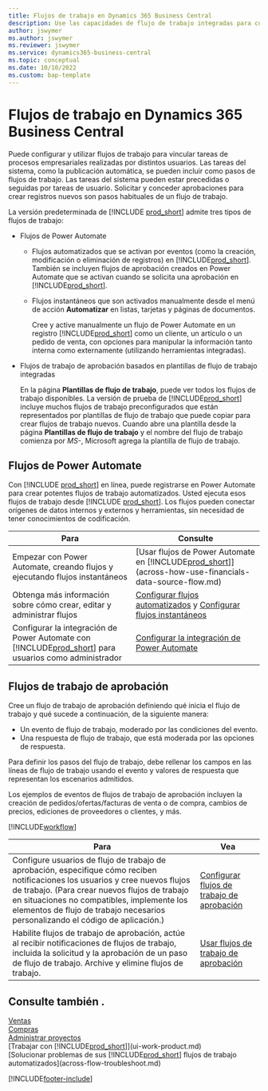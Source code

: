 ```yaml
---
title: Flujos de trabajo en Dynamics 365 Business Central
description: Use las capacidades de flujo de trabajo integradas para configurar flujos de trabajo de aprobación para complementar los flujos de trabajo automatizados basados en Power Automate. Puede configurar pasos para asignar tareas a diferentes personas como parte de las diferentes tareas del proceso empresarial.
author: jswymer
ms.author: jswymer
ms.reviewer: jswymer
ms.service: dynamics365-business-central
ms.topic: conceptual
ms.date: 10/10/2022
ms.custom: bap-template
---
```

# Flujos de trabajo en Dynamics 365 Business Central

Puede configurar y utilizar flujos de trabajo para vincular tareas de procesos empresariales realizadas por distintos usuarios. Las tareas del sistema, como la publicación automática, se pueden incluir como pasos de flujos de trabajo. Las tareas del sistema pueden estar precedidas o seguidas por tareas de usuario. Solicitar y conceder aprobaciones para crear registros nuevos son pasos habituales de un flujo de trabajo.

La versión predeterminada de [!INCLUDE [prod_short](includes/prod_short.md)] admite tres tipos de flujos de trabajo:
  
* Flujos de Power Automate

  * Flujos automatizados que se activan por eventos (como la creación, modificación o eliminación de registros) en [!INCLUDE[prod_short](includes/prod_short.md)]. También se incluyen flujos de aprobación creados en Power Automate que se activan cuando se solicita una aprobación en [!INCLUDE[prod_short](includes/prod_short.md)].
  * Flujos instantáneos que son activados manualmente desde el menú de acción **Automatizar** en listas, tarjetas y páginas de documentos.

    Cree y active manualmente un flujo de Power Automate en un registro [!INCLUDE[prod_short](includes/prod_short.md)] como un cliente, un artículo o un pedido de venta, con opciones para manipular la información tanto interna como externamente (utilizando herramientas integradas).

* Flujos de trabajo de aprobación basados en plantillas de flujo de trabajo integradas

  En la página **Plantillas de flujo de trabajo**, puede ver todos los flujos de trabajo disponibles. La versión de prueba de [!INCLUDE[prod_short](includes/prod_short.md)] incluye muchos flujos de trabajo preconfigurados que están representados por plantillas de flujo de trabajo que puede copiar para crear flujos de trabajo nuevos. Cuando abre una plantilla desde la página **Plantillas de flujo de trabajo** y el nombre del flujo de trabajo comienza por *MS-*, Microsoft agrega la plantilla de flujo de trabajo.

## Flujos de Power Automate

Con [!INCLUDE [prod_short](includes/prod_short.md)] en línea, puede registrarse en Power Automate para crear potentes flujos de trabajo automatizados. Usted ejecuta esos flujos de trabajo desde [!INCLUDE [prod_short](includes/prod_short.md)]. Los flujos pueden conectar orígenes de datos internos y externos y herramientas, sin necesidad de tener conocimientos de codificación.

|**Para** |**Consulte**|
|-------|-------|
|Empezar con Power Automate, creando flujos y ejecutando flujos instantáneos|[Usar flujos de Power Automate en [!INCLUDE[prod_short](includes/prod_short.md)]](across-how-use-financials-data-source-flow.md)|
|Obtenga más información sobre cómo crear, editar y administrar flujos|[Configurar flujos automatizados](/dynamics365/business-central/dev-itpro/powerplatform/automate-workflows) y [Configurar flujos instantáneos](/dynamics365/business-central/dev-itpro/powerplatform/instant-flows)|
|Configurar la integración de Power Automate con [!INCLUDE[prod_short](includes/prod_short.md)] para usuarios como administrador|[Configurar la integración de Power Automate](/dynamics365/business-central/dev-itpro/powerplatform/power-automate-setup)|

## Flujos de trabajo de aprobación

Cree un flujo de trabajo de aprobación definiendo qué inicia el flujo de trabajo y qué sucede a continuación, de la siguiente manera:

* Un evento de flujo de trabajo, moderado por las condiciones del evento.
* Una respuesta de flujo de trabajo, que está moderada por las opciones de respuesta.

Para definir los pasos del flujo de trabajo, debe rellenar los campos en las líneas de flujo de trabajo usando el evento y valores de respuesta que representan los escenarios admitidos.

Los ejemplos de eventos de flujos de trabajo de aprobación incluyen la creación de pedidos/ofertas/facturas de venta o de compra, cambios de precios, ediciones de proveedores o clientes, y más.

[!INCLUDE[workflow](includes/workflow.md)]

| **Para** | **Vea** |
|--|--|
| Configure usuarios de flujo de trabajo de aprobación, especifique cómo reciben notificaciones los usuarios y cree nuevos flujos de trabajo. (Para crear nuevos flujos de trabajo en situaciones no compatibles, implemente los elementos de flujo de trabajo necesarios personalizando el código de aplicación.) | [Configurar flujos de trabajo de aprobación](across-set-up-workflows.md) |
| Habilite flujos de trabajo de aprobación, actúe al recibir notificaciones de flujos de trabajo, incluida la solicitud y la aprobación de un paso de flujo de trabajo. Archive y elimine flujos de trabajo. | [Usar flujos de trabajo de aprobación](across-use-workflows.md) |

<!--
| Integrate company data with Power Automate workflows, using both internal and external sources and events to create and automate tasks or workflows. | [Use Power Automate Flows in [!INCLUDE[prod_short](includes/prod_short.md)]](across-how-use-financials-data-source-flow.md) |-->

## Consulte también .

[Ventas](sales-manage-sales.md)  
[Compras](purchasing-manage-purchasing.md)  
[Administrar proyectos](projects-manage-projects.md)  
[Trabajar con [!INCLUDE[prod_short](includes/prod_short.md)]](ui-work-product.md)  
[Solucionar problemas de sus [!INCLUDE[prod_short](includes/prod_short.md)] flujos de trabajo automatizados](across-flow-troubleshoot.md)  


[!INCLUDE[footer-include](includes/footer-banner.md)]
